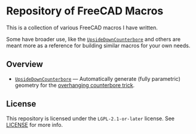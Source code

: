 Repository of FreeCAD Macros
============================
This is a collection of various FreeCAD macros I have written.

Some have broader use, like the
[`UpsideDownCounterbore`](./UpsideDownCounterbore/) and others are meant more
as a reference for building similar macros for your own needs.

## Overview
- [`UpsideDownCounterbore`](./UpsideDownCounterbore/) — Automatically generate
  (fully parametric) geometry for the [overhanging counterbore trick][Df3DP-R3.5].

[Df3DP-R3.5]: https://blog.rahix.de/design-for-3d-printing/#the-overhanging-counterbore-trick

## License
This repository is licensed under the `LGPL-2.1-or-later` license.  See
[LICENSE](./LICENSE) for more info.
